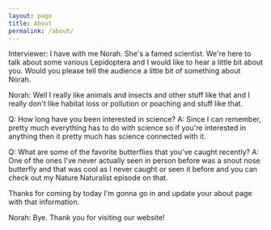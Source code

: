 ```yaml
---
layout: page
title: About
permalink: /about/
---
```

Interviewer: I have with me Norah. She's a famed scientist. We're here to talk about some various Lepidoptera and I would like to hear a little bit about you. Would you please tell the audience a little bit of something about Norah.

Norah: Well I really like animals and insects and other stuff like that and I really don't like habitat loss or pollution or poaching and stuff like that.

Q: How long have you been interested in science?
A: Since I can remember, pretty much everything has to do with science so if you're interested in anything then it pretty much has science connected with it.

Q: What are some of the favorite butterflies that you've caught recently?
A: One of the ones I've never actually seen in person before was a snout nose butterfly and that was cool as I never caught or seen it before and you can check out my Nature Naturalist episode on that.

Thanks for coming by today I'm gonna go in and update your about page with that information.

Norah: Bye. Thank you for visiting our website!
